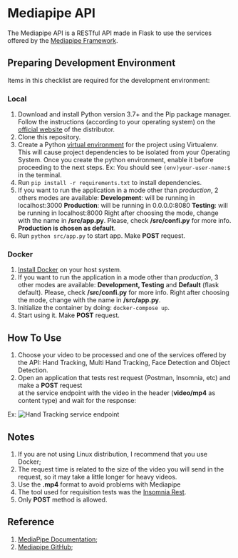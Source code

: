 # Mediapipe API
The Mediapipe API is a RESTful API made in Flask to use the services offered by the [Mediapipe Framework](https://github.com/google/mediapipe/).

## Preparing Development Environment
Items in this checklist are required for the development environment:

### Local
1.  Download and install Python version 3.7+ and the Pip package manager. Follow the instructions (according to your operating system) on the  [official website](https://www.python.org/downloads/)  of the distributor.
2. Clone this repository.
3.  Create a Python  [virtual environment](https://virtualenv.pypa.io/en/stable/)  for the project using Virtualenv. This will cause project dependencies to be isolated from your Operating System. Once you create the python environment, enable it before proceeding to the next steps. Ex: You should see ``(env)your-user-name:$`` in the terminal. 
4. Run ``pip install -r requirements.txt`` to install dependencies.
5. If you want to run the application in a mode other than *production*, 2 others modes are available:
**Development**: will be running in localhost:3000
**Production**: will be running in 0.0.0.0:8080
**Testing**: will be running in localhost:8000
Right after choosing the mode, change with the name in **/src/app.py**. Please, check **/src/confi.py** for more info. **Production is chosen as default**.
7. Run ``python src/app.py`` to start app. Make **POST** request.

### Docker
1. [Install Docker](https://docs.docker.com/install/#supported-platforms) on your host system.
2. If you want to run the application in a mode other than *production*, 3 other modes are available: **Development, Testing** and **Default** (flask default). Please, check **/src/confi.py** for more info. Right after choosing the mode, change with the name in **/src/app.py**.
3.   Initialize the container by doing: ``docker-compose up``.
4. Start using it. Make **POST** request.

## How To Use
1. Choose your video to be processed and one of the services offered by the API: Hand Tracking, Multi Hand Tracking, Face Detection and Object Detection.
2. Open an application that tests rest request (Postman, Insomnia, etc) and make a **POST** request   
at the service endpoint with the video in the header (**video/mp4** as content type) and wait for the response:

Ex:
![Hand Tracking service endpoint](mediapipe-api/docs/images/post-request-ht.gif)

## Notes
1. If you are not using Linux distribution, I recommend that you use Docker;
2. The request time is related to the size of the video you will send in the request, so it may take a little longer for heavy videos.
3. Use the **.mp4** format to avoid problems with Mediapipe
4. The tool used for requisition tests was the [Insomnia Rest](https://insomnia.rest/).
5. Only **POST** method is allowed.

## Reference
1. [MediaPipe Documentation](https://mediapipe.readthedocs.io/);
2. [Mediapipe GitHub](https://github.com/google/mediapipe/);